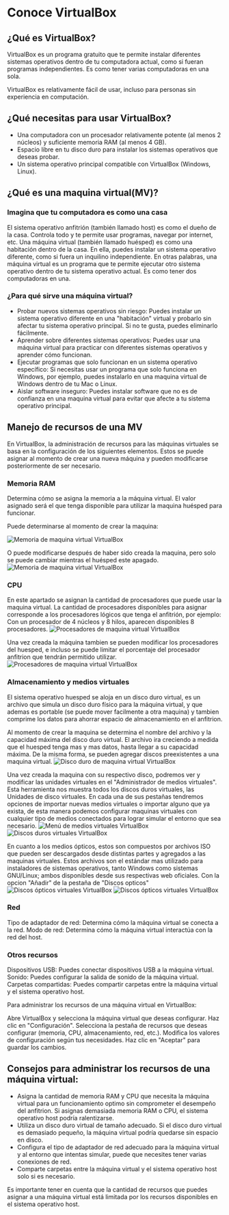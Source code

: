# Conoce VirtualBox

## ¿Qué es VirtualBox?

VirtualBox es un programa gratuito que te permite instalar diferentes sistemas operativos dentro de tu computadora actual, como si fueran programas independientes. Es como tener varias computadoras en una sola.

VirtualBox es relativamente fácil de usar, incluso para personas sin experiencia en computación.

## ¿Qué necesitas para usar VirtualBox?

- Una computadora con un procesador relativamente potente (al menos 2 núcleos) y suficiente memoria RAM (al menos 4 GB).
- Espacio libre en tu disco duro para instalar los sistemas operativos que deseas probar.
- Un sistema operativo principal compatible con VirtualBox (Windows, Linux).

## ¿Qué es una maquina virtual(MV)?

### Imagina que tu computadora es como una casa

El sistema operativo anfitrión (también llamado host) es como el dueño de la casa. Controla todo y te permite usar programas, navegar por internet, etc.
Una máquina virtual (también llamado huésped) es como una habitación dentro de la casa. En ella, puedes instalar un sistema operativo diferente, como si fuera un inquilino independiente.
En otras palabras, una máquina virtual es un programa que te permite ejecutar otro sistema operativo dentro de tu sistema operativo actual. Es como tener dos computadoras en una.

### ¿Para qué sirve una máquina virtual?

- Probar nuevos sistemas operativos sin riesgo: Puedes instalar un sistema operativo diferente en una "habitación" virtual y probarlo sin afectar tu sistema operativo principal. Si no te gusta, puedes eliminarlo fácilmente.
- Aprender sobre diferentes sistemas operativos: Puedes usar una máquina virtual para practicar con diferentes sistemas operativos y aprender cómo funcionan.
- Ejecutar programas que solo funcionan en un sistema operativo específico: Si necesitas usar un programa que solo funciona en Windows, por ejemplo, puedes instalarlo en una maquina virtual de Windows dentro de tu Mac o Linux.
- Aislar software inseguro: Puedes instalar software que no es de confianza en una maquina virtual para evitar que afecte a tu sistema operativo principal.

## Manejo de recursos de una MV

En VirtualBox, la administración de recursos para las máquinas virtuales se basa en la configuración de los siguientes elementos. Estos se puede asignar al momento de crear una nueva máquina y pueden modificarse posteriormente de ser necesario.

### Memoria RAM

Determina cómo se asigna la memoria a la máquina virtual. El valor asignado será el que tenga disponible para utilizar la maquina huésped para funcionar. 

Puede determinarse al momento de crear la maquina:

![Memoria de maquina virtual VirtualBox](/assets/vb-memoria.png)

O puede modificarse después de haber sido creada la maquina, pero solo se puede cambiar mientras el huésped este apagado.
![Memoria de maquina virtual VirtualBox](/assets/vb-maquina-config-memoria.png)

### CPU

En este apartado se asignan la cantidad de procesadores que puede usar la maquina virtual. La cantidad de procesadores disponibles para asignar corresponde a los procesadores lógicos que tenga el anfitrión, por ejemplo: Con un procesador de 4 núcleos y 8 hilos, aparecen disponibles 8 procesadores.
![Procesadores de maquina virtual VirtualBox](/assets/vb-maquina-creacion-cpu.png)

Una vez creada la máquina tambien se pueden modificar los procesadores del huesped, e incluso se puede limitar el porcentaje del procesador anfitrion que tendrán permitido utilizar.
![Procesadores de maquina virtual VirtualBox](/assets/vb-maquina-config-memoria-cpu.png)

### Almacenamiento y medios virtuales

El sistema operativo huesped se aloja en un disco duro virtual, es un archivo que simula un disco duro físico para la máquina virtual, y que ademas es portable (se puede mover facilmente a otra maquina) y tambien comprime los datos para ahorrar espacio de almacenamiento en el anfitrion.

Al momento de crear la maquina se determina el nombre del archivo y la capacidad máxima del disco duro virtual. El archivo ira creciendo a medida que el huesped tenga mas y mas datos, hasta llegar a su capacidad máxima. De la misma forma, se pueden agregar discos preexistentes a una maquina virtual.
![Disco duro de maquina virtual VirtualBox](/assets/vb-maquina-creacion-dd.png)

Una vez creada la maquina con su respectivo disco, podremos ver y modificar las unidades virtuales en el "Administrador de medios virtuales". Esta herramienta nos muestra todos los discos duros virtuales, las Unidades de disco virtuales. En cada una de sus pestañas tendremos opciones de importar nuevas medios virtuales o importar alguno que ya exista, de esta manera podemos configurar maquinas virtuales con cualquier tipo de medios conectados para lograr simular el entorno que sea necesario.
![Menú de medios virtuales VirtualBox](/assets/vb-menu-virtual-media.png)
![Discos duros virtuales VirtualBox](/assets/vb-virtual-media-drives.png)

En cuanto a los medios ópticos, estos son compuestos por archivos ISO que pueden ser descargados desde distintas partes y agregados a las maquinas virtuales. Estos archivos son el estándar mas utilizado para instaladores de sistemas operativos, tanto Windows como sistemas GNU/Linux; ambos disponibles desde sus respectivas web oficiales. Con la opcion "Añadir" de la pestaña de "Discos opticos"
![Discos ópticos virtuales VirtualBox](/assets/vb-virtual-media-optical.png)
![Discos ópticos virtuales VirtualBox](/assets/vb-maquina-config-optical-es.png)

### Red

Tipo de adaptador de red: Determina cómo la máquina virtual se conecta a la red.
Modo de red: Determina cómo la máquina virtual interactúa con la red del host.

### Otros recursos

Dispositivos USB: Puedes conectar dispositivos USB a la máquina virtual.
Sonido: Puedes configurar la salida de sonido de la máquina virtual.
Carpetas compartidas: Puedes compartir carpetas entre la máquina virtual y el sistema operativo host.

Para administrar los recursos de una máquina virtual en VirtualBox:

Abre VirtualBox y selecciona la máquina virtual que deseas configurar.
Haz clic en "Configuración".
Selecciona la pestaña de recursos que deseas configurar (memoria, CPU, almacenamiento, red, etc.).
Modifica los valores de configuración según tus necesidades.
Haz clic en "Aceptar" para guardar los cambios.

## Consejos para administrar los recursos de una máquina virtual:

- Asigna la cantidad de memoria RAM y CPU que necesita la máquina virtual para un funcionamiento optimo sin comprometer el desempeño del anfitrion. Si asignas demasiada memoria RAM o CPU, el sistema operativo host podría ralentizarse.
- Utiliza un disco duro virtual de tamaño adecuado. Si el disco duro virtual es demasiado pequeño, la máquina virtual podría quedarse sin espacio en disco.
- Configura el tipo de adaptador de red adecuado para la máquina virtual y al entorno que intentas simular, puede que necesites tener varias conexiones de red.
- Comparte carpetas entre la máquina virtual y el sistema operativo host solo si es necesario.

Es importante tener en cuenta que la cantidad de recursos que puedes asignar a una máquina virtual está limitada por los recursos disponibles en el sistema operativo host.

